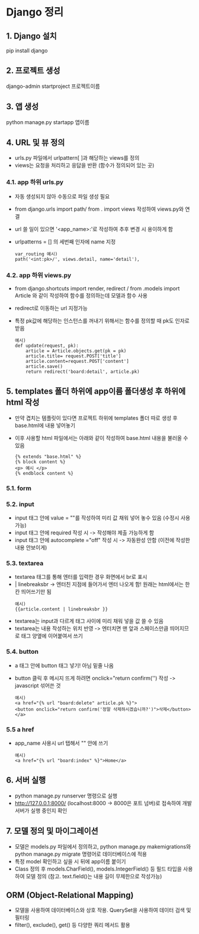 # Django 정리
## 1. Django 설치
pip install django

## 2. 프로젝트 생성
django-admin startproject 프로젝트이름

## 3. 앱 생성
python manage.py startapp 앱이름

## 4. URL 및 뷰 정의
- urls.py 파일에서 urlpattern[ ]과 해당하는 views를 정의
- views는 요청을 처리하고 응답을 반환 (함수가 정의되어 있는 곳)
  
### 4.1. app 하위 urls.py
- 자동 생성되지 않아 수동으로 파일 생성 필요
- from django.urls import path/ from . import views 작성하여 views.py와 연결
- url 쓸 일이 있으면 '<app_name>:<name>'로 작성하여 추후 변경 시 용이하게 함 
- urlpatterns = [] 의 세번째 인자에 name 지정  
    
    ```
    var_routing 예시) 
    path('<int:pk>/', views.detail, name='detail'),
    ```
 
### 4.2. app 하위 views.py

- from django.shortcuts import render, redirect / from .models import Article 와 같이 작성하여 함수를 정의하는데 모델과 함수 사용
- redirect로 이동하는 url 지정가능
- 특정 pk값에 해당하는 인스턴스를 꺼내기 위해서는 함수를 정의할 때 pk도 인자로 받음

    ```
    예시)
    def update(request, pk):
        article = Article.objects.get(pk = pk)   
        article.title= request.POST['title']
        article.content=request.POST['content']
        article.save()
        return redirect('board:detail', article.pk)
    ```
 
## 5. templates 폴더 하위에 app이름 폴더생성 후 하위에 html 작성
- 만약 겹치는 템플릿이 있다면 프로젝트 하위에 templates 폴더 따로 생성 후 base.html에 내용 넣어놓기
- 이후 사용할 html 파일에서는 아래와 같이 작성하여 base.html 내용을 불러올 수 있음
  
    ```
    {% extends "base.html" %}
    {% block content %}
    <p> 예시 </p>
    {% endblock content %}
    ```

### 5.1. form 

### 5.2. input
- input 태그 안에 value = ""를 작성하여 미리 값 채워 넣어 놓수 있음 (수정시 사용 가능)
- input 태그 안에 required 작성 시 -> 작성해야 제출 가능하게 함  
- input 태그 안에 autocomplete ="off" 작성 시 -> 자동완성 안함 (이전에 작성한 내용 안보이게)
  
### 5.3. textarea
- textarea 태그를 통해 엔터를 입력한 경우 화면에서 br로 표시
- | linebreaksbr -> 엔터친 지점에 들어가서 엔터 나오게 함! 원래는 html에서는 한 칸 띄어쓰기만 됨
  ```
  예시)
  {{article.content | linebreaksbr }}
  ```
- textarea는 input과 다르게 태그 사이에 미리 채워 넣을 값 쓸 수 있음
- textarea는 내용 작성하는 위치 반영 -> 엔터치면 맨 앞과 스페이스만큼 띄어지므로 태그 양옆에 이어붙여서 쓰기

### 5.4. button
- a 태그 안에 button 태그 넣기! 아님 밑줄 나옴
- button 클릭 후 메시지 뜨게 하려면 onclick="return confirm('') 작성 -> javascript 섞어쓴 것
  
    ```
    예시)
    <a href="{% url "board:delete" article.pk %}">
    <button onclick="return confirm('정말 삭제하시겠습니까?')">삭제</button>
    </a>
    ``` 
### 5.5 a href
- app_name 사용시 url 탭해서 "" 안에 쓰기
    ```
    예시)
    <a href="{% url "board:index" %}">Home</a>    
    ``` 
    
## 6. 서버 실행
- python manage.py runserver 명령으로 실행
- http://127.0.0.1:8000/ (localhost:8000 -> 8000은 포트 넘버)로 접속하여 개발 서버가 실행 중인지 확인


## 7. 모델 정의 및 마이그레이션
- 모델은 models.py 파일에서 정의하고, python manage.py makemigrations와 python manage.py migrate 명령어로 데이터베이스에 적용
- 특정 model 확인하고 싶을 시 뒤에 app이름 붙이기
- Class 정의 후 models.CharField(),  models.IntegerField() 등 필드 타입을 사용하여 모델 정의 (참고. text.field()는 내용 길이 무제한으로 작성가능)
  

## ORM (Object-Relational Mapping)
- 모델을 사용하여 데이터베이스와 상호 작용. QuerySet을 사용하여 데이터 검색 및 필터링
- filter(), exclude(), get() 등 다양한 쿼리 메서드 활용


